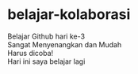 # belajar-kolaborasi
Belajar Github hari ke-3  
Sangat Menyenangkan dan Mudah  
Harus dicoba!  
Hari ini saya belajar lagi
